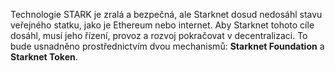 Technologie STARK je zralá a bezpečná, ale Starknet dosud nedosáhl stavu veřejného statku, jako je Ethereum nebo internet. Aby Starknet tohoto cíle dosáhl, musí jeho řízení, provoz a rozvoj pokračovat v decentralizaci. To bude usnadněno prostřednictvím dvou mechanismů: **Starknet Foundation** a **Starknet Token**.